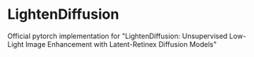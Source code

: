 # LightenDiffusion
Official pytorch implementation for "LightenDiffusion: Unsupervised Low-Light Image Enhancement with Latent-Retinex Diffusion Models"
